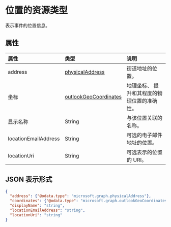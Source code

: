 # <a name="location-resource-type"></a>位置的资源类型

表示事件的位置信息。


## <a name="properties"></a>属性
| 属性  | 类型   | 说明                                                     |
|:----------|:-------|:----------------------------------------------------------------|
| address | [physicalAddress](physicalAddress.md) |街道地址的位置。 |
| 坐标 | [outlookGeoCoordinates](outlookGeoCoordinates.md) |地理坐标、 提升和其程度的物理位置的准确性。 |
| 显示名称  | String | 与该位置关联的名称。                       |
| locationEmailAddress | String | 可选的电子邮件地址的位置。              |
| locationUri | String | 可选表示的位置的 URI。|


## <a name="json-representation"></a>JSON 表示形式

<!-- {
  "blockType": "resource",
  "optionalProperties": [

  ],
  "@odata.type": "microsoft.graph.location"
}-->
```json
{
  "address": {"@odata.type": "microsoft.graph.physicalAddress"},
  "coordinates": {"@odata.type": "microsoft.graph.outlookGeoCoordinates"},  
  "displayName": "string",
  "locationEmailAddress": "string",
  "locationUri": "string"
}

```

<!-- uuid: 8fcb5dbc-d5aa-4681-8e31-b001d5168d79
2015-10-25 14:57:30 UTC -->
<!-- {
  "type": "#page.annotation",
  "description": "location resource",
  "keywords": "",
  "section": "documentation",
  "tocPath": ""
}-->